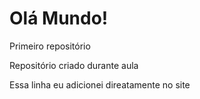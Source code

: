 # Olá Mundo!

Primeiro repositório
 
Repositório criado durante aula

Essa linha eu adicionei direatamente no site
